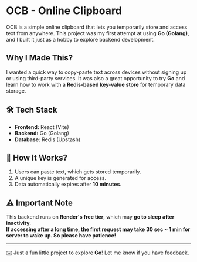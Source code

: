 # OCB - Online Clipboard  

OCB is a simple online clipboard that lets you temporarily store and access text from anywhere. This project was my first attempt at using **Go (Golang)**, and I built it just as a hobby to explore backend development.  

## Why I Made This?  
I wanted a quick way to copy-paste text across devices without signing up or using third-party services. It was also a great opportunity to try **Go** and learn how to work with a **Redis-based key-value store** for temporary data storage.  

## 🛠 Tech Stack  
- **Frontend:** React (Vite)  
- **Backend:** Go (Golang)  
- **Database:** Redis (Upstash)  

## 🔹 How It Works?  
1. Users can paste text, which gets stored temporarily.  
2. A unique key is generated for access.  
3. Data automatically expires after **10 minutes**.

## ⚠️ Important Note
This backend runs on **Render's free tier**, which may **go to sleep after inactivity**.  
**If accessing after a long time, the first request may take 30 sec ~ 1 min for server to wake up. So please have patience!**

---

✉️ Just a fun little project to explore **Go**! Let me know if you have feedback. 
